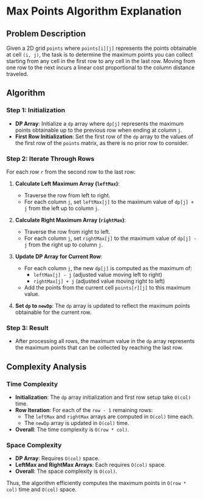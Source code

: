 # Max Points Algorithm Explanation

## Problem Description

Given a 2D grid `points` where `points[i][j]` represents the points obtainable at cell `(i, j)`, the task is to determine the maximum points you can collect starting from any cell in the first row to any cell in the last row. Moving from one row to the next incurs a linear cost proportional to the column distance traveled.

## Algorithm

### Step 1: Initialization
- **DP Array**: Initialize a `dp` array where `dp[j]` represents the maximum points obtainable up to the previous row when ending at column `j`.
- **First Row Initialization**: Set the first row of the `dp` array to the values of the first row of the `points` matrix, as there is no prior row to consider.

### Step 2: Iterate Through Rows
For each row `r` from the second row to the last row:
1. **Calculate Left Maximum Array (`leftMax`)**:
   - Traverse the row from left to right.
   - For each column `j`, set `leftMax[j]` to the maximum value of `dp[j] + j` from the left up to column `j`.
   
2. **Calculate Right Maximum Array (`rightMax`)**:
   - Traverse the row from right to left.
   - For each column `j`, set `rightMax[j]` to the maximum value of `dp[j] - j` from the right up to column `j`.

3. **Update DP Array for Current Row**:
   - For each column `j`, the new `dp[j]` is computed as the maximum of:
     - `leftMax[j] - j` (adjusted value moving left to right)
     - `rightMax[j] + j` (adjusted value moving right to left)
   - Add the points from the current cell `points[r][j]` to this maximum value.

4. **Set `dp` to `newDp`**: The `dp` array is updated to reflect the maximum points obtainable for the current row.

### Step 3: Result
- After processing all rows, the maximum value in the `dp` array represents the maximum points that can be collected by reaching the last row.

## Complexity Analysis

### Time Complexity
- **Initialization**: The `dp` array initialization and first row setup take `O(col)` time.
- **Row Iteration**: For each of the `row - 1` remaining rows:
  - The `leftMax` and `rightMax` arrays are computed in `O(col)` time each.
  - The `newDp` array is updated in `O(col)` time.
- **Overall**: The time complexity is `O(row * col)`.

### Space Complexity
- **DP Array**: Requires `O(col)` space.
- **LeftMax and RightMax Arrays**: Each requires `O(col)` space.
- **Overall**: The space complexity is `O(col)`.

Thus, the algorithm efficiently computes the maximum points in `O(row * col)` time and `O(col)` space.
